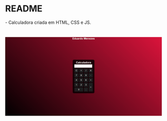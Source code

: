 # README
<p>- Calculadora criada em HTML, CSS e JS.</p>

<h1 align="center">
    <img alt="Readme" title="Readme" src="./assets/calculadora.gif"/>
</h1>
